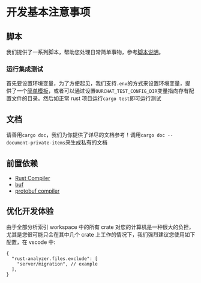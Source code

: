 # 开发基本注意事项

## 脚本

我们提供了一系列脚本，帮助您处理日常简单事物，参考[脚本说明](https://github.com/SkyUOI/OurChat/blob/main/script/README.md)。

### 运行集成测试

首先要设置环境变量，为了方便起见，我们支持`.env`的方式来设置环境变量，提供了一个[简单模板](https://github.com/SkyUOI/OurChat/blob/main/.env.template)，或者可以通过设置`OURCHAT_TEST_CONFIG_DIR`变量指向存有配置文件的目录。然后如正常 rust 项目运行`cargo test`即可运行测试

## 文档

请善用`cargo doc`，我们为你提供了详尽的文档参考！调用`cargo doc --document-private-items`来生成私有的文档

## 前置依赖

- [Rust Compiler](https://rust-lang.org)
- [buf](https://buf.build/)
- [protobuf compiler](https://github.com/protocolbuffers/protobuf)

## 优化开发体验

由于全部分析索引 workspace 中的所有 crate 对您的计算机是一种很大的负担，尤其是您很可能只会在其中几个 crate 上工作的情况下，我们强烈建议您使用如下配置，在 vscode 中:

```json5
{
  "rust-analyzer.files.exclude": [
    "server/migration", // example
  ],
}
```
